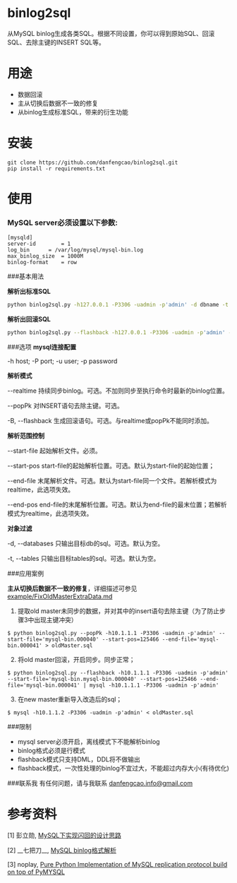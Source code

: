 binlog2sql
========================

从MySQL binlog生成各类SQL。根据不同设置，你可以得到原始SQL、回滚SQL、去除主键的INSERT SQL等。

用途
===========

* 数据回滚
* 主从切换后数据不一致的修复
* 从binlog生成标准SQL，带来的衍生功能


安装
==============

```
git clone https://github.com/danfengcao/binlog2sql.git
pip install -r requirements.txt
```

使用
=========

### MySQL server必须设置以下参数:

    [mysqld]
    server-id		 = 1
    log_bin		 = /var/log/mysql/mysql-bin.log
    max_binlog_size  = 1000M
    binlog-format    = row

###基本用法

**解析出标准SQL**

```bash
python binlog2sql.py -h127.0.0.1 -P3306 -uadmin -p'admin' -d dbname -t table1 table2 --start-file='mysql-bin.000002'
```

**解析出回滚SQL**

```bash
python binlog2sql.py --flashback -h127.0.0.1 -P3306 -uadmin -p'admin' -d dbname -t table1 table2 --start-file='mysql-bin.000002' --start-pos=1240 --end-file='mysql-bin.000004' --end-pos=9620
```
###选项
**mysql连接配置**

-h host; -P port; -u user; -p password

**解析模式**

--realtime 持续同步binlog。可选。不加则同步至执行命令时最新的binlog位置。

--popPk 对INSERT语句去除主键。可选。

-B, --flashback 生成回滚语句。可选。与realtime或popPk不能同时添加。

**解析范围控制**

--start-file 起始解析文件。必须。

--start-pos start-file的起始解析位置。可选。默认为start-file的起始位置；

--end-file 末尾解析文件。可选。默认为start-file同一个文件。若解析模式为realtime，此选项失效。

--end-pos end-file的末尾解析位置。可选。默认为end-file的最末位置；若解析模式为realtime，此选项失效。

**对象过滤**

-d, --databases 只输出目标db的sql。可选。默认为空。

-t, --tables 只输出目标tables的sql。可选。默认为空。

###应用案例

**主从切换后数据不一致的修复**，详细描述可参见[example/FixOldMasterExtraData.md](./example/FixOldMasterExtraData.md)

1. 提取old master未同步的数据，并对其中的insert语句去除主键（为了防止步骤3中出现主键冲突）
```
$ python binlog2sql.py --popPk -h10.1.1.1 -P3306 -uadmin -p'admin' --start-file='mysql-bin.000040' --start-pos=125466 --end-file='mysql-bin.000041' > oldMaster.sql
```
2. 将old master回滚，开启同步。同步正常；
```
$ python binlog2sql.py --flashback -h10.1.1.1 -P3306 -uadmin -p'admin' --start-file='mysql-bin.mysql-bin.000040' --start-pos=125466 --end-file='mysql-bin.000041' | mysql -h10.1.1.1 -P3306 -uadmin -p'admin'
```
3. 在new master重新导入改造后的sql；
```
$ mysql -h10.1.1.2 -P3306 -uadmin -p'admin' < oldMaster.sql
```

###限制
* mysql server必须开启，离线模式下不能解析binlog
* binlog格式必须是行模式
* flashback模式只支持DML，DDL将不做输出
* flashback模式，一次性处理的binlog不宜过大，不能超过内存大小(有待优化)

###联系我
有任何问题，请与我联系 [danfengcao.info@gmail.com](danfengcao.info@gmail.com)



参考资料
==============
[1] 彭立勋, [MySQL下实现闪回的设计思路](http://www.penglixun.com/tech/database/mysql_flashback_feature.html)

[2] \_\_七把刀__, [MySQL binlog格式解析](http://www.jianshu.com/p/c16686b35807?hmsr=toutiao.io&utm_medium=toutiao.io&utm_source=toutiao.io)

[3] noplay, [Pure Python Implementation of MySQL replication protocol build on top of PyMYSQL](https://github.com/noplay/python-mysql-replication)

